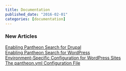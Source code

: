 ```yaml
---
title: Documentation
published_date: "2016-02-01"
categories: [documentation]
---
```

### New Articles

[Enabling Pantheon Search for Drupal](/solr)  
[Enabling Pantheon Search for WordPress](/solr)  
[Environment-Specific Configuration for WordPress Sites](/guides/environment-configuration/environment-specific-config)   
[The pantheon.yml Configuration File](/pantheon-yml)
